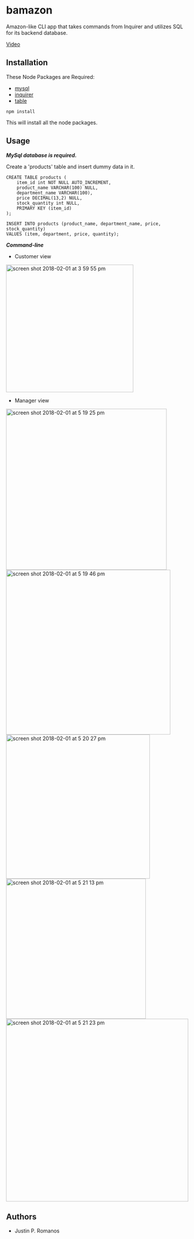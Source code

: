 # bamazon
Amazon-like CLI app that takes commands from Inquirer and utilizes SQL for its backend database.


[Video](https://youtu.be/IelA8lAPSxc)

## Installation

These Node Packages are Required:

* [mysql](https://www.npmjs.com/package/mysql)
* [inquirer](https://www.npmjs.com/package/inquirer)
* [table](https://www.npmjs.com/package/table)

```
npm install
```
This will install all the node packages. 

## Usage

***MySql database is required.***

Create a 'products' table and insert dummy data in it.
```
CREATE TABLE products ( 
    item_id int NOT NULL AUTO_INCREMENT,
    product_name VARCHAR(100) NULL,
    department_name VARCHAR(100),
    price DECIMAL(13,2) NULL,
    stock_quantity int NULL,
    PRIMARY KEY (item_id)
);

INSERT INTO products (product_name, department_name, price, stock_quantity)
VALUES (item, department, price, quantity);
```
***Command-line***

* Customer view

<img width="347" alt="screen shot 2018-02-01 at 3 59 55 pm" src="https://user-images.githubusercontent.com/25106794/35711334-a7a15344-0779-11e8-994b-1be1455c5ef8.png">



* Manager view

<img width="438" alt="screen shot 2018-02-01 at 5 19 25 pm" src="https://user-images.githubusercontent.com/25106794/35711344-afddbfe8-0779-11e8-8a68-81377906f608.png">

<img width="448" alt="screen shot 2018-02-01 at 5 19 46 pm" src="https://user-images.githubusercontent.com/25106794/35711348-b53fc44a-0779-11e8-8c1d-760d660bd1e1.png">

<img width="392" alt="screen shot 2018-02-01 at 5 20 27 pm" src="https://user-images.githubusercontent.com/25106794/35711353-bb541b38-0779-11e8-897f-f2b6f3b79d2d.png">

<img width="381" alt="screen shot 2018-02-01 at 5 21 13 pm" src="https://user-images.githubusercontent.com/25106794/35711366-c7314674-0779-11e8-876e-6a98fca0e064.png">

<img width="497" alt="screen shot 2018-02-01 at 5 21 23 pm" src="https://user-images.githubusercontent.com/25106794/35711378-ce045496-0779-11e8-9a74-2df91ab30912.png">


## Authors

* Justin P. Romanos
